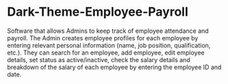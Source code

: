 # Dark-Theme-Employee-Payroll

Software that allows Admins to keep track of employee attendance and payroll. The Admin creates employee profiles for each employee by entering relevant personal information (name, job position, qualification, etc.). They can search for an employee, add employee, edit employee details, set status as active/inactive, check the salary details and breakdown of the salary of each employee by entering the employee ID and date.
